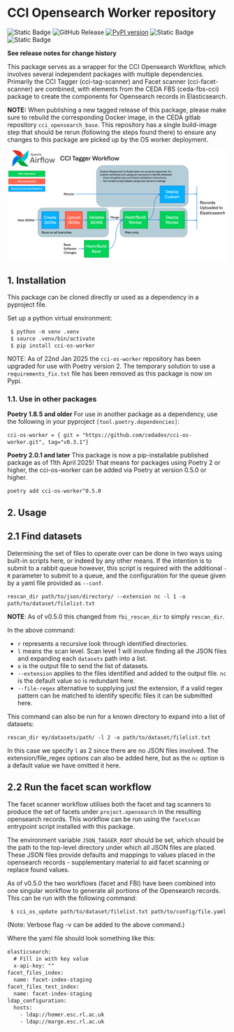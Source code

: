 # CCI Opensearch Worker repository

![Static Badge](https://img.shields.io/badge/cci%20tagger%20workflow-8AD6F6)
![GitHub Release](https://img.shields.io/github/v/release/cedadev/cci-os-worker)
[![PyPI version](https://badge.fury.io/py/cci-os-worker.svg)](https://pypi.python.org/pypi/cci-os-worker/)
![Static Badge](https://img.shields.io/badge/elasticsearch%20v8-3BBEB1)
![Static Badge](https://img.shields.io/badge/MOLES%20API%20v2-00628D)


**See release notes for change history**

This package serves as a wrapper for the CCI Opensearch Workflow, which involves several independent packages with multiple dependencies. Primarily the CCI Tagger (cci-tag-scanner) and Facet scanner (cci-facet-scanner) are combined, with elements from the CEDA FBS (ceda-fbs-cci) package to create the components for Opensearch records in Elasticsearch.

**NOTE:** When publishing a new tagged release of this package, please make sure to rebuild the corresponding Docker image, in the CEDA gitlab repository `cci_opensearch_base`. This repository has a single build-image step that should be rerun (following the steps found there) to ensure any changes to this package are picked up by the OS worker deployment.

![CCI Opensearch Workflow](https://github.com/cedadev/cci-os-worker/blob/main/images/CCI_Workflow.png)

## 1. Installation

This package can be cloned directly or used as a dependency in a pyproject file.

Set up a python virtual environment:
```
 $ python -m venv .venv
 $ source .venv/bin/activate
 $ pip install cci-os-worker
```

NOTE: As of 22nd Jan 2025 the `cci-os-worker` repository has been upgraded for use with Poetry version 2. The temporary solution to use a `requirements_fix.txt` file has been removed as this package is now on Pypi.

### 1.1. Use in other packages

**Poetry 1.8.5 and older**
For use in another package as a dependency, use the following in your pyproject `[tool.poetry.dependencies]`:
```
cci-os-worker = { git = "https://github.com/cedadev/cci-os-worker.git", tag="v0.3.1"}
```

**Poetry 2.0.1 and later**
This package is now a pip-installable published package as of 11th April 2025! That means for packages using Poetry 2 or higher, the cci-os-worker can be added via Poetry at version 0.5.0 or higher.

```
poetry add cci-os-worker^0.5.0
```

## 2. Usage

## 2.1 Find datasets

Determining the set of files to operate over can be done in two ways using built-in scripts here, or indeed by any other means. If the intention is to submit to a rabbit queue however, this script is required with the additional `-R` parameter to submit to a queue, and the configuration for the queue given by a yaml file provided as `--conf`.

```
rescan_dir path/to/json/directory/ --extension nc -l 1 -o path/to/dataset/filelist.txt
```

**NOTE**: As of v0.5.0 this changed from `fbi_rescan_dir` to simply `rescan_dir`.

In the above command:
 - `r` represents a recursive look through identified directories.
 - `l` means the scan level. Scan level 1 will involve finding all the JSON files and expanding each `datasets` path into a list.
 - `o` is the output file to send the list of datasets.
 - `--extension` applies to the files identified and added to the output file. `nc` is the default value so is redundant here.
 - `--file-regex` alternative to supplying just the extension, if a valid regex pattern can be matched to identify specific files it can be submitted here.

This command can also be run for a known directory to expand into a list of datasets:

```
rescan_dir my/datasets/path/ -l 2 -o path/to/dataset/filelist.txt
```

In this case we specify `l` as 2 since there are no JSON files involved. The extension/file_regex options can also be added here, but as the `nc` option is a default value we have omitted it here.

## 2.2 Run the facet scan workflow

The facet scanner workflow utilises both the facet and tag scanners to produce the set of facets under `project.opensearch` in the resulting opensearch records. This workflow can be run using the `facetscan` entrypoint script installed with this package.

The environment variable `JSON_TAGGER_ROOT` should be set, which should be the path to the top-level directory under which all JSON files are placed. These JSON files provide defaults and mappings to values placed in the opensearch records - supplementary material to aid facet scanning or replace found values.

As of v0.5.0 the two workflows (facet and FBI) have been combined into one singular workflow to generate all portions of the Opensearch records. This can be run with the following command:

```
 $ cci_os_update path/to/dataset/filelist.txt path/to/config/file.yaml
```
(Note: Verbose flag -v can be added to the above command.)

Where the yaml file should look something like this:

```
elasticsearch:
  # Fill in with key value
  x-api-key: ""
facet_files_index:
  name: facet-index-staging
facet_files_test_index:
  name: facet-index-staging
ldap_configuration:
  hosts:
    - ldap://homer.esc.rl.ac.uk
    - ldap://marge.esc.rl.ac.uk
```

